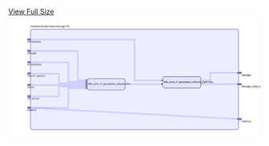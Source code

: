[View Full Size](https://raw.githubusercontent.com/mingfang/terraform-k8s-modules/master/modules/kubernetes/storage-nfs/diagram.svg?sanitize=true)<img src="diagram.svg"/>
